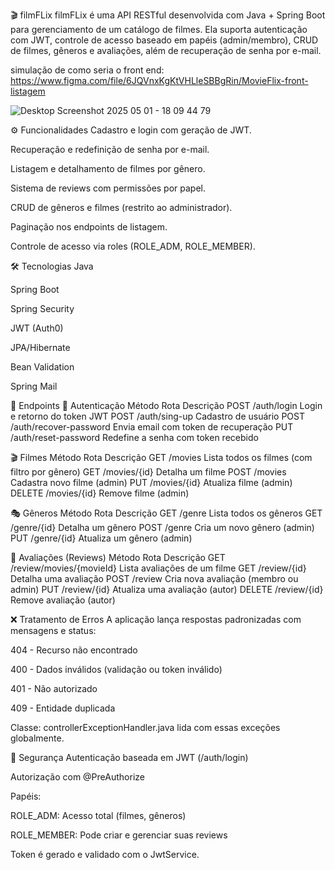 🎬 filmFLix
filmFLix é uma API RESTful desenvolvida com Java + Spring Boot para gerenciamento de um catálogo de filmes. Ela suporta autenticação com JWT, 
controle de acesso baseado em papéis (admin/membro), CRUD de filmes, gêneros e avaliações, além de recuperação de senha por e-mail.

simulação de como seria o front end: https://www.figma.com/file/6JQVnxKgKtVHLleSBBgRin/MovieFlix-front-listagem


![Desktop Screenshot 2025 05 01 - 18 09 44 79](https://github.com/user-attachments/assets/94a1942f-d1bb-4808-bc71-9300b451c166)




⚙️ Funcionalidades
Cadastro e login com geração de JWT.

Recuperação e redefinição de senha por e-mail.

Listagem e detalhamento de filmes por gênero.

Sistema de reviews com permissões por papel.

CRUD de gêneros e filmes (restrito ao administrador).

Paginação nos endpoints de listagem.

Controle de acesso via roles (ROLE_ADM, ROLE_MEMBER).

🛠 Tecnologias
Java 

Spring Boot

Spring Security

JWT (Auth0)

JPA/Hibernate

Bean Validation

Spring Mail

🔗 Endpoints
🔐 Autenticação
Método	Rota	Descrição
POST	/auth/login	Login e retorno do token JWT
POST	/auth/sing-up	Cadastro de usuário
POST	/auth/recover-password	Envia email com token de recuperação
PUT	/auth/reset-password	Redefine a senha com token recebido

🎬 Filmes
Método	Rota	Descrição
GET	/movies	Lista todos os filmes (com filtro por gênero)
GET	/movies/{id}	Detalha um filme
POST	/movies	Cadastra novo filme (admin)
PUT	/movies/{id}	Atualiza filme (admin)
DELETE	/movies/{id}	Remove filme (admin)

🎭 Gêneros
Método	Rota	Descrição
GET	/genre	Lista todos os gêneros
GET	/genre/{id}	Detalha um gênero
POST	/genre	Cria um novo gênero (admin)
PUT	/genre/{id}	Atualiza um gênero (admin)

📝 Avaliações (Reviews)
Método	Rota	Descrição
GET	/review/movies/{movieId}	Lista avaliações de um filme
GET	/review/{id}	Detalha uma avaliação
POST	/review	Cria nova avaliação (membro ou admin)
PUT	/review/{id}	Atualiza uma avaliação (autor)
DELETE	/review/{id}	Remove avaliação (autor)

❌ Tratamento de Erros
A aplicação lança respostas padronizadas com mensagens e status:

404 - Recurso não encontrado

400 - Dados inválidos (validação ou token inválido)

401 - Não autorizado

409 - Entidade duplicada

Classe: controllerExceptionHandler.java lida com essas exceções globalmente.

🔐 Segurança
Autenticação baseada em JWT (/auth/login)

Autorização com @PreAuthorize

Papéis:

ROLE_ADM: Acesso total (filmes, gêneros)

ROLE_MEMBER: Pode criar e gerenciar suas reviews

Token é gerado e validado com o JwtService.


